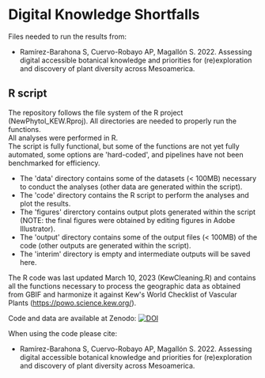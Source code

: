 # Digital Knowledge Shortfalls

Files needed to run the results from:

- Ramírez-Barahona S, Cuervo-Robayo AP, Magallón S. 2022. Assessing digital accessible botanical knowledge and priorities for (re)exploration and discovery of plant diversity across Mesoamerica.

## R script
The repository follows the file system of the R project (NewPhytol_KEW.Rproj). All directories are needed to properly run the functions.  
All analyses were performed in R.  
The script is fully functional, but some of the functions are not yet fully automated, some options are 'hard-coded', and pipelines have not been benchmarked for efficiency.  

- The 'data' directory contains some of the datasets (< 100MB) necessary to conduct the analyses (other data are generated within the script).  
- The 'code' directory contains the R script to perform the analyses and plot the results.  
- The 'figures' direrctory contains output plots generated within the script (NOTE: the final figures were obtained by editing figures in Adobe Illustrator).
- The 'output' directory contains some of the output files (< 100MB) of the code (other outputs are generated within the script).
- The 'interim' directory is empty and intermediate outputs will be saved here.

The R code was last updated March 10, 2023 (KewCleaning.R) and contains all the functions necessary to process the geographic data as obtained
from GBIF and harmonize it against Kew's World Checklist of Vascular Plants (https://powo.science.kew.org/).

Code and data are available at Zenodo:
[![DOI](https://zenodo.org/badge/194142746.svg)](https://doi.org/10.5281/zenodo.7982903)

When using the code please cite:
- Ramírez-Barahona S, Cuervo-Robayo AP, Magallón S. 2022. Assessing digital accessible botanical knowledge and priorities for (re)exploration and discovery of plant diversity across Mesoamerica.
